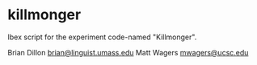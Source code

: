 # killmonger

Ibex script for the experiment code-named "Killmonger".

Brian Dillon <brian@linguist.umass.edu>
Matt Wagers <mwagers@ucsc.edu>
